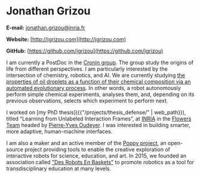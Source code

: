 # Jonathan Grizou

**E-mail:** <a href="mailto:jonathan.grizou@inria.fr">jonathan.grizou@inria.fr</a>

**Website:** [http://jgrizou.com](http://jgrizou.com)

**GitHub:** [https://github.com/jgrizou](https://github.com/jgrizou)

<!-- I am an independent thinker capable of undertaking hard tasks without hesitation. I learn quickly new methodologies and I often put forward innovative ideas. -->

I am currently a PostDoc in the [Cronin group](http://www.chem.gla.ac.uk/cronin/). The group study the origins of life from different perspectives. I am particularly interested by the intersection of chemistry, robotics, and AI. We are currently studying [the properties of oil droplets as a function of their chemical composition via an automated evolutionary process](http://www.nature.com/ncomms/2014/141208/ncomms6571/full/ncomms6571.html). In other words, a robot autonomously perform simple chemical experiments, analyses them, and, depending on its previous observations, selects which experiment to perform next.

I worked on [my PhD thesis]({{"/projects/thesis_defense/" | web_path}}), titled “Learning from Unlabeled Interaction Frames”, at [INRIA](http://www.inria.fr/) in the [Flowers Team](http://flowers.inria.fr/) headed by [Pierre-Yves Oudeyer](http://www.pyoudeyer.com/). I was interested in building smarter, more adaptive, human-machine interfaces.

I am also a maker and an active member of the [Poppy project](https://www.poppy-project.org/), an open-source project providing tools to enable the creative exploration of interactive robots for science, education, and art. In 2015, we founded an association called ["Des Robots En Baskets"](https://github.com/desrobotsenbaskets/docs) to promote robotics as a tool for transdisciplinary education at many levels.
